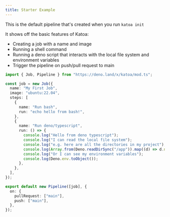 ```yaml
---
title: Starter Example
---
```


This is the default pipeline that's created when you run `katoa init`

It shows off the basic features of Katoa:

- Creating a job with a name and image
- Running a shell command
- Running a deno script that interacts with the local file system and environment variables
- Trigger the pipeline on push/pull request to main

```typescript
import { Job, Pipeline } from "https://deno.land/x/katoa/mod.ts";

const job = new Job({
  name: "My First Job",
  image: "ubuntu:22.04",
  steps: [
    {
      name: "Run bash",
      run: "echo hello from bash!",
    },
    {
      name: "Run deno/typescript",
      run: () => {
        console.log("Hello from deno typescript");
        console.log("I can read the local file system");
        console.log("e.g. here are all the directories in my project");
        console.log(Array.from(Deno.readDirSync("/app")).map((d) => d.name));
        console.log("Or I can see my environment variables");
        console.log(Deno.env.toObject());
      },
    },
  ],
});

export default new Pipeline([job], {
  on: {
    pullRequest: ["main"],
    push: ["main"],
  },
});
```
